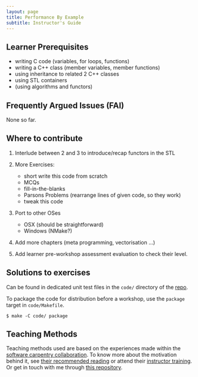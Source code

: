 ```yaml
---
layout: page
title: Performance By Example
subtitle: Instructor's Guide
---
```


## Learner Prerequisites

* writing C code (variables, for loops, functions) 
* writing a C++ class (member variables, member functions)
* using inheritance to related 2 C++ classes
* using STL containers
* (using algorithms and functors)

## Frequently Argued Issues (FAI)

None so far.

## Where to contribute

1. Interlude between 2 and 3 to introduce/recap functors in the STL

2. More Exercises:
    * short write this code from scratch
    * MCQs
    * fill-in-the-blanks
    * Parsons Problems (rearrange lines of given code, so they work)
    * tweak this code

3. Port to other OSes
   * OSX (should be straightforward)
   * Windows (NMake?)

4. Add more chapters (meta programming, vectorisation ...)

5. Add learner pre-workshop assessment evaluation to check their level. 


## Solutions to exercises

Can be found in dedicated unit test files in the `code/` directory of the [repo](https://github.com/psteinb/performance-by-example/tree/gh-pages/code).

To package the code for distribution before a workshop, use the `package` target in `code/Makefile`.

```
$ make -C code/ package
```

## Teaching Methods

Teaching methods used are based on the experiences made within the [software carpentry collaboration](http://software-carpentry.org). To know more about the motivation behind it, see [their recommended reading](http://software-carpentry.org/reading/) or attend their [instructor training](http://software-carpentry.org/join/). Or get in touch with me through [this repository](https://github.com/psteinb/performance-by-example).
